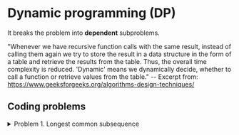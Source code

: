 # Dynamic programming (DP)

It breaks the problem into **dependent** subproblems.

"Whenever we have recursive function calls with the same result, instead of calling them again we try to store the result in a data structure in the form of a table and retrieve the results from the table. Thus, the overall time complexity is reduced. 'Dynamic' means we dynamically decide, whether to call a function or retrieve values from the table."
-- Excerpt from: https://www.geeksforgeeks.org/algorithms-design-techniques/

## Coding problems

<details>
  <summary>Problem 1. Longest common subsequence</summary>
  
  Given two sequences, find the length of longest subsequence present in both of them. A subsequence is a sequence that appears in the same relative order, but not necessarily contiguous. 
  For example, `abc`, `abg`, `bdf`, `aeg`, `acefg`, etc, are subsequences of `abcdefg`. 
</details>
